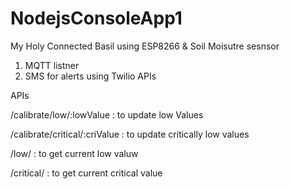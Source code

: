 ﻿# NodejsConsoleApp1


My Holy Connected Basil using ESP8266 & Soil Moisutre sesnsor

1. MQTT listner
2. SMS for alerts using Twilio APIs

APIs

/calibrate/low/:lowValue : to update low Values

/calibrate/critical/:criValue : to update critically low values

/low/ : to get current low valuw

/critical/ : to get current critical value